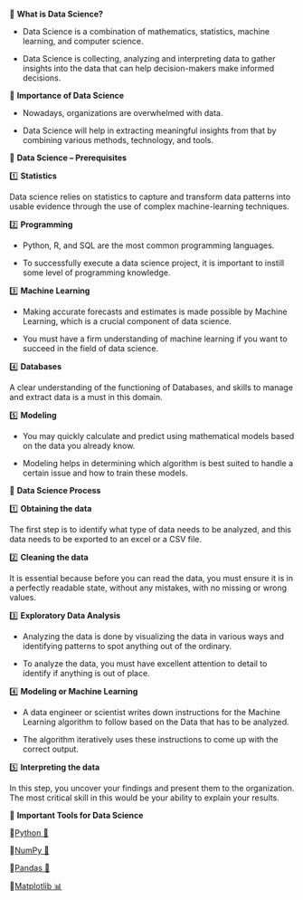 🎯 **What is Data Science?**

- Data Science is a combination of mathematics, statistics, machine learning, and computer science. 

- Data Science is collecting, analyzing and interpreting data to gather insights into the data that can help decision-makers make informed decisions.

🎯 **Importance of Data Science**

- Nowadays, organizations are overwhelmed with data. 

- Data Science will help in extracting meaningful insights from that by combining various methods, technology, and tools.

🎯 **Data Science – Prerequisites**

1️⃣ **Statistics**

Data science relies on statistics to capture and transform data patterns into usable evidence through the use of complex machine-learning techniques.

2️⃣ **Programming**

- Python, R, and SQL are the most common programming languages. 

- To successfully execute a data science project, it is important to instill some level of programming knowledge. 

3️⃣ **Machine Learning**

- Making accurate forecasts and estimates is made possible by Machine Learning, which is a crucial component of data science. 

- You must have a firm understanding of machine learning if you want to succeed in the field of data science.

4️⃣ **Databases**

A clear understanding of the functioning of Databases, and skills to manage and extract data is a must in this domain. 

5️⃣ **Modeling**

- You may quickly calculate and predict using mathematical models based on the data you already know. 

- Modeling helps in determining which algorithm is best suited to handle a certain issue and how to train these models.

🎯 **Data Science Process**

1️⃣ **Obtaining the data**

The first step is to identify what type of data needs to be analyzed, and this data needs to be exported to an excel or a CSV file.

2️⃣ **Cleaning the data**

It is essential because before you can read the data, you must ensure it is in a perfectly readable state, without any mistakes, with no missing or wrong values.

3️⃣ **Exploratory Data Analysis**

- Analyzing the data is done by visualizing the data in various ways and identifying patterns to spot anything out of the ordinary. 

- To analyze the data, you must have excellent attention to detail to identify if anything is out of place.

4️⃣ **Modeling or Machine Learning**

- A data engineer or scientist writes down instructions for the Machine Learning algorithm to follow based on the Data that has to be analyzed. 

- The algorithm iteratively uses these instructions to come up with the correct output.

5️⃣ **Interpreting the data**

In this step, you uncover your findings and present them to the organization. The most critical skill in this would be your ability to explain your results.

🎯 **Important Tools for Data Science**

🔹[Python 🐍](https://www.kaggle.com/code/themrityunjaypathak/python-tutorial)

🔹[NumPy 📐](https://www.kaggle.com/code/themrityunjaypathak/numpy-tutorial)

🔹[Pandas 🐼](https://www.kaggle.com/code/themrityunjaypathak/pandas-tutorial)

🔹[Matplotlib 📊](https://www.kaggle.com/code/themrityunjaypathak/matplotlib-tutorial)
